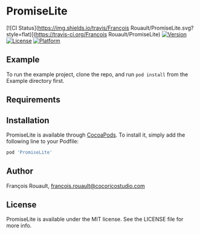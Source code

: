 # PromiseLite

[![CI Status](https://img.shields.io/travis/François Rouault/PromiseLite.svg?style=flat)](https://travis-ci.org/François Rouault/PromiseLite)
[![Version](https://img.shields.io/cocoapods/v/PromiseLite.svg?style=flat)](https://cocoapods.org/pods/PromiseLite)
[![License](https://img.shields.io/cocoapods/l/PromiseLite.svg?style=flat)](https://cocoapods.org/pods/PromiseLite)
[![Platform](https://img.shields.io/cocoapods/p/PromiseLite.svg?style=flat)](https://cocoapods.org/pods/PromiseLite)

## Example

To run the example project, clone the repo, and run `pod install` from the Example directory first.

## Requirements

## Installation

PromiseLite is available through [CocoaPods](https://cocoapods.org). To install
it, simply add the following line to your Podfile:

```ruby
pod 'PromiseLite'
```

## Author

François Rouault, francois.rouault@cocoricostudio.com

## License

PromiseLite is available under the MIT license. See the LICENSE file for more info.
